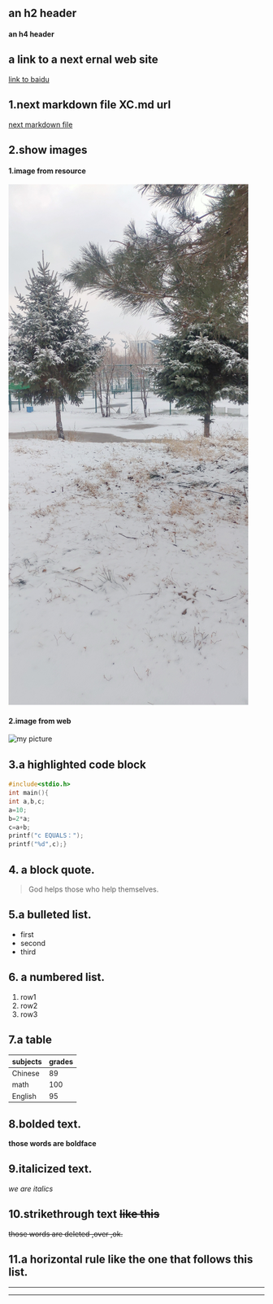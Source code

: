 ## an h2 header
#### an h4 header

## a link to a next ernal web site
[link to baidu](https://www.baidu.com/s?ie=UTF-8&wd=baidu)

## 1.next markdown file XC.md url
[next markdown file](./xc.md)



## 2.show images
#### 1.image from resource
![image from resource](./resource/1.jpg)
#### 2.image from web
![my picture](https://img0.baidu.com/it/u=2051053843,572761520&fm=26&fmt=auto&gp=0.jpg)

## 3.a  highlighted code block
~~~C
#include<stdio.h>
int main(){
int a,b,c;
a=10;
b=2*a;
c=a+b;
printf("c EQUALS：");
printf("%d",c);}
~~~

## 4. a block quote.
>God helps those who help themselves.

## 5.a bulleted list.
- first
- second
- third

## 6. a numbered list.
1. row1
2. row2
3. row3

## 7.a table 
|subjects|grades|
|--------|------|
|Chinese |89    |
|math    | 100  |
|English | 95   |

## 8.bolded text.
**those words are boldface**
## 9.italicized text.
*we are italics*
## 10.strikethrough text ~~like this~~
~~those words are deleted ,over ,ok.~~
## 11.a horizontal rule like the one that follows this list.
---
---

